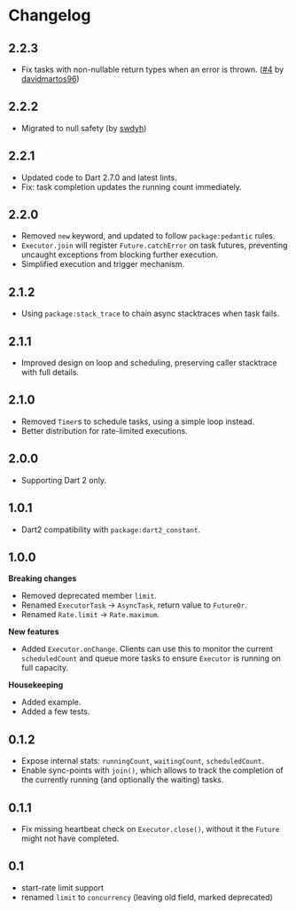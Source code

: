# Changelog

## 2.2.3

- Fix tasks with non-nullable return types when an error is thrown. ([#4](https://github.com/agilord/executor/pull/4) by [davidmartos96](https://github.com/davidmartos96))

## 2.2.2

- Migrated to null safety (by [swdyh](https://github.com/swdyh))

## 2.2.1

- Updated code to Dart 2.7.0 and latest lints.
- Fix: task completion updates the running count immediately.

## 2.2.0

- Removed `new` keyword, and updated to follow `package:pedantic` rules.
- `Executor.join` will register `Future.catchError` on task futures, preventing
  uncaught exceptions from blocking further execution.
- Simplified execution and trigger mechanism.

## 2.1.2

- Using `package:stack_trace` to chain async stacktraces when task fails.

## 2.1.1

- Improved design on loop and scheduling, preserving caller stacktrace with full details.

## 2.1.0

- Removed `Timer`s to schedule tasks, using a simple loop instead.
- Better distribution for rate-limited executions.

## 2.0.0

- Supporting Dart 2 only.

## 1.0.1

- Dart2 compatibility with `package:dart2_constant`.

## 1.0.0

**Breaking changes**

- Removed deprecated member `limit`.
- Renamed `ExecutorTask` -> `AsyncTask`, return value to `FutureOr`.
- Renamed `Rate.limit` -> `Rate.maximum`.

**New features**

- Added `Executor.onChange`. Clients can use this to monitor the current `scheduledCount` and queue more tasks to ensure `Executor` is running on full capacity.

**Housekeeping**

- Added example.
- Added a few tests.

## 0.1.2

- Expose internal stats: `runningCount`, `waitingCount`, `scheduledCount`.
- Enable sync-points with `join()`, which allows to track the completion of
  the currently running (and optionally the waiting) tasks.

## 0.1.1

- Fix missing heartbeat check on `Executor.close()`, without it the `Future`
  might not have completed.

## 0.1

- start-rate limit support
- renamed `limit` to `concurrency` (leaving old field, marked deprecated)
